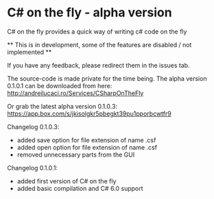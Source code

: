 # C# on the fly - alpha version


C# on the fly provides a quick way of writing c# code on the fly

** This is in development, some of the features are disabled / not implemented **

If you have any feedback, please redirect them in the issues tab.

The source-code is made private for the time being. The alpha version 0.1.0.1 can be downloaded from here: http://andreilucaci.ro/Services/CSharpOnTheFly

Or grab the latest alpha version 0.1.0.3:
https://app.box.com/s/jkisolgkr5pbegkt39pu1pporbcwtfr9

Changelog 0.1.0.3:
- added save option for file extension of name .csf
- added open option for file extension of name .csf
- removed unnecessary parts from the GUI

Changelog 0.1.0.1:
- added first version of C# on the fly
- added basic compilation and C# 6.0 support
